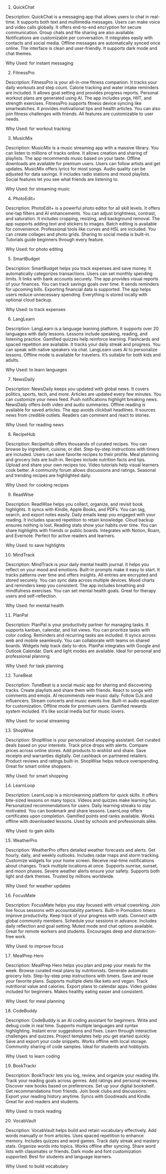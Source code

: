 1. QuickChat

Description:
QuickChat is a messaging app that allows users to chat in real-time. It supports both text and multimedia messages. Users can make voice and video calls globally. It offers end-to-end encryption for secure communication. Group chats and file sharing are also available. Notifications are customizable per conversation. It integrates easily with contacts and social media. Offline messages are automatically synced once online. The interface is clean and user-friendly. It supports dark mode and chat themes.

Why Used: for instant messaging

2. FitnessPro

Description:
FitnessPro is your all-in-one fitness companion. It tracks your daily workouts and step count. Calorie tracking and water intake reminders are included. It allows goal setting and provides progress reports. Personal workout plans are generated using AI. The app includes yoga, HIIT, and strength exercises. FitnessPro supports fitness device syncing like smartwatches. It provides motivational tips and health articles. You can also join fitness challenges with friends. All features are customizable to user needs.

Why Used: for workout tracking

3. MusicMix

Description:
MusicMix is a music streaming app with a massive library. You can listen to millions of tracks online. It allows creation and sharing of playlists. The app recommends music based on your taste. Offline downloads are available for premium users. Users can follow artists and get updates. MusicMix offers lyrics for most songs. Audio quality can be adjusted for data savings. It includes radio stations and mood playlists. Social features let you see what friends are listening to.

Why Used: for streaming music

4. PhotoEdit+

Description:
PhotoEdit+ is a powerful photo editor for all skill levels. It offers one-tap filters and AI enhancements. You can adjust brightness, contrast, and saturation. It includes cropping, resizing, and background removal. The app supports adding text and stickers to images. Batch editing is available for convenience. Professional tools like curves and HSL are included. You can create collages and photo grids. Sharing to social media is built-in. Tutorials guide beginners through every feature.

Why Used: for photo editing

5. SmartBudget

Description:
SmartBudget helps you track expenses and save money. It automatically categorizes transactions. Users can set monthly spending limits. It links with bank accounts securely. The app provides visual reports of your finances. You can track savings goals over time. It sends reminders for upcoming bills. Exporting financial data is supported. The app helps users reduce unnecessary spending. Everything is stored locally with optional cloud backup.

Why Used: to track expenses

6. LangLearn

Description:
LangLearn is a language learning platform. It supports over 20 languages with daily lessons. Lessons include speaking, reading, and listening practice. Gamified quizzes help reinforce learning. Flashcards and spaced repetition are available. It tracks your daily streak and progress. You can speak with native speakers via chat. LangLearn uses AI to personalize lessons. Offline mode is available for travelers. It’s suitable for both kids and adults.

Why Used: to learn languages

7. NewsDaily

Description:
NewsDaily keeps you updated with global news. It covers politics, sports, tech, and more. Articles are updated every few minutes. You can customize your news feed. Push notifications highlight breaking news. NewsDaily offers both video and audio summaries. Offline reading is available for saved articles. The app avoids clickbait headlines. It sources news from credible outlets. Readers can comment and react to stories.

Why Used: for reading news

8. RecipeHub

Description:
RecipeHub offers thousands of curated recipes. You can browse by ingredient, cuisine, or diet. Step-by-step instructions with timers are included. Users can save favorite recipes to their profile. Meal planning and grocery lists are built-in. Recipes include nutrition facts and tips. Upload and share your own recipes too. Video tutorials help visual learners cook better. A community forum allows discussions and ratings. Seasonal and trending recipes are highlighted daily.

Why Used: for cooking recipes

9. ReadWise

Description:
ReadWise helps you collect, organize, and revisit book highlights. It syncs with Kindle, Apple Books, and PDFs. You can tag, search, and export notes easily. Daily emails keep you engaged with your reading. It includes spaced repetition to retain knowledge. Cloud backup ensures nothing is lost. Reading stats show your habits over time. You can share highlights with friends or public boards. Integrates with Notion, Roam, and Evernote. Perfect for active readers and learners.

Why Used: to save highlights

10. MindTrack

Description:
MindTrack is your daily mental health journal. It helps you reflect on your mood and emotions. Built-in prompts make it easy to start. It tracks patterns over time and offers insights. All entries are encrypted and stored securely. You can sync data across multiple devices. Mood charts and reminders keep you consistent. The app includes breathing and mindfulness exercises. You can set mental health goals. Great for therapy users and self-reflection.

Why Used: for mental health


11. PlanPal

Description:
PlanPal is your productivity partner for managing tasks. It supports kanban, calendar, and list views. You can prioritize tasks with color coding. Reminders and recurring tasks are included. It syncs across web and mobile seamlessly. You can collaborate with teams on shared boards. Widgets help track daily to-dos. PlanPal integrates with Google and Outlook Calendar. Dark and light modes are available. Ideal for personal and professional planning.

Why Used: for task planning

12. TuneBeat

Description:
TuneBeat is a social music app for sharing and discovering tracks. Create playlists and share them with friends. React to songs with comments and emojis. AI recommends new music daily. Follow DJs and influencers. Stream concerts and music events live. Built-in audio equalizer for customization. Offline mode for premium users. Gamified rewards system included. It’s like social media but for music lovers.

Why Used: for social streaming

13. ShopWise

Description:
ShopWise is your personalized shopping assistant. Get curated deals based on your interests. Track price drops with alerts. Compare prices across online stores. Add products to wishlist and share. Save receipts and warranties digitally. Get cashback on partnered retailers. Product reviews and ratings built-in. ShopWise helps reduce overspending. Great for smart online shoppers.

Why Used: for smart shopping

14. LearnLoop

Description:
LearnLoop is a microlearning platform for quick skills. It offers bite-sized lessons on many topics. Videos and quizzes make learning fun. Personalized recommendations for users. Daily learning streaks to stay motivated. You can bookmark and share lessons. LearnLoop offers certificates upon completion. Gamified points and ranks available. Works offline with downloaded lessons. Used by schools and professionals alike.

Why Used: to gain skills

15. WeatherPro

Description:
WeatherPro offers detailed weather forecasts and alerts. Get hourly, daily, and weekly outlooks. Includes radar maps and storm tracking. Customize widgets for your home screen. Receive real-time notifications about changes. Track multiple locations at once. Supports sunrise, sunset, and moon phases. Severe weather alerts ensure your safety. Supports both light and dark themes. Trusted by millions worldwide.

Why Used: for weather updates

16. FocusMate

Description:
FocusMate helps you stay focused with virtual coworking. Join live focus sessions with accountability partners. Built-in Pomodoro timers improve productivity. Keep track of your progress with stats. Connect with global community members. Schedule your sessions in advance. Includes daily reflection and goal setting. Muted mode and chat options available. Great for remote workers and students. Encourages deep and distraction-free work.

Why Used: to improve focus

17. MealPrep Hero

Description:
MealPrep Hero helps you plan and prep your meals for the week. Browse curated meal plans by nutritionists. Generate automatic grocery lists. Step-by-step prep instructions with timers. Save and reuse your favorite plans. Supports multiple diets like keto and vegan. Track nutritional value and calories. Export plans to calendar apps. Video guides included for beginners. Makes healthy eating easier and consistent.

Why Used: for meal planning

18. CodeBuddy

Description:
CodeBuddy is an AI coding assistant for beginners. Write and debug code in real time. Supports multiple languages and syntax highlighting. Instant error suggestions and fixes. Learn through interactive challenges and quizzes. Project templates help you get started quickly. Save and export your code snippets. Works offline with local storage. Community sharing of code samples. Ideal for students and hobbyists.

Why Used: to learn coding

19. BookTrackr

Description:
BookTrackr lets you log, review, and organize your reading life. Track your reading goals across genres. Add ratings and personal reviews. Discover new books based on preferences. Set up your digital bookshelf. Get recommendations from friends. Join book clubs and discussions. Export your reading history anytime. Syncs with Goodreads and Kindle. Great for avid readers and students.

Why Used: to track reading

20. VocabVault

Description:
VocabVault helps build and retain vocabulary effectively. Add words manually or from articles. Uses spaced repetition to enhance memory. Includes quizzes and word games. Track daily streak and mastery stats. Organize words into topics. Works offline after syncing. Share word lists with classmates or friends. Dark mode and font customization supported. Best for students and language learners.

Why Used: to build vocabulary
